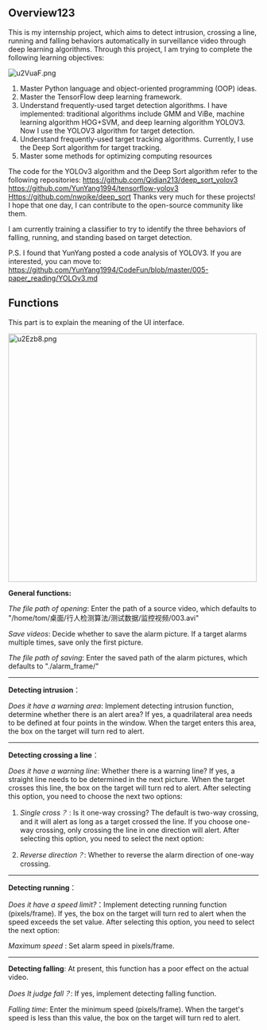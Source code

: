 
## Overview123

This is my internship project, which aims to detect  intrusion, crossing a line, running and falling behaviors  automatically  in surveillance video through deep learning algorithms. Through this project, I am trying to complete the following learning  objectives:

<img src="https://s2.ax1x.com/2019/10/07/u2VuaF.png" alt="u2VuaF.png" border="0" />

1. Master Python language and object-oriented programming (OOP) ideas.
2. Master the TensorFlow deep learning framework.
3. Understand frequently-used target detection algorithms. I have implemented:  traditional algorithms include GMM and ViBe, machine learning algorithm  HOG+SVM, and deep learning algorithm YOLOV3. Now I use the YOLOV3  algorithm for target detection.
4. Understand frequently-used target tracking algorithms. Currently, I use the Deep Sort algorithm for target tracking.
5. Master some methods for optimizing computing resources

The code for the YOLOv3 algorithm and the Deep Sort algorithm refer to the following repositories: https://github.com/Qidian213/deep_sort_yolov3 https://github.com/YunYang1994/tensorflow-yolov3 [Https://github.com/nwojke/deep_sort](Https://github.com/nwojke/deep_sort) Thanks very much for these projects! I hope that one day, I can contribute to the open-source community like them.

I am currently training a classifier to try to identify the three  behaviors of falling, running, and standing based on target detection.

P.S. I found that YunYang posted a code analysis of YOLOV3. If you are interested, you can move to: https://github.com/YunYang1994/CodeFun/blob/master/005-paper_reading/YOLOv3.md


## Functions

This part is to explain the meaning of the UI interface.

<img src="https://s2.ax1x.com/2019/10/07/u2Ezb8.png" alt="u2Ezb8.png" border="0" height="500"/>

**General functions:**

*The file path of opening*: Enter the path of a source video, which defaults to "/home/tom/桌面/行人检测算法/测试数据/监控视频/003.avi"

*Save videos*: Decide whether to save the alarm picture. If a target alarms multiple times, save only the first picture.

*The file path of saving*: Enter the saved path of the alarm pictures, which defaults to "./alarm_frame/"

------

**Detecting  intrusion**：

*Does it have a warning area*: Implement detecting intrusion function, determine whether there is an alert area? If yes, a quadrilateral area needs to be defined at four points in the window. When the target enters this area, the box on the target will turn red to alert.

------

**Detecting crossing a line**：

*Does it have a warning line*: Whether there is a warning line? If yes, a straight line needs to be determined in the next picture. When the target crosses this line, the box on the target will turn red to alert. After selecting this option, you need to choose the next two options:

1. *Single cross？* : Is it one-way crossing? The default is two-way crossing, and it will alert as long as a target crossed the line. If you choose one-way crossing, only crossing the line in one direction will alert. After selecting this option, you need to select the next option:

2. *Reverse direction？*: Whether to reverse the alarm direction of one-way crossing.

------

**Detecting running**：

*Does it have a speed limit?*：Implement detecting running function (pixels/frame). If yes, the box on the target will turn red to alert when the speed exceeds the set value. After selecting this option, you need to select the next option:

*Maximum  speed* : Set alarm speed in pixels/frame.

------

**Detecting falling**: At present, this function has a poor effect on the actual video.

*Does It judge fall？*: If yes, implement detecting falling function.

*Falling time*: Enter the minimum speed (pixels/frame). When the target's speed is less than this value, the box on the target will turn red to alert.
